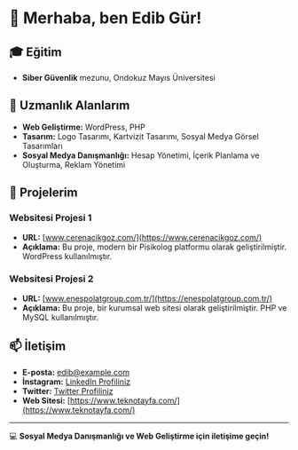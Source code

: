 # 👋 Merhaba, ben Edib Gür!

## 🎓 Eğitim
- **Siber Güvenlik** mezunu, Ondokuz Mayıs Üniversitesi

## 💼 Uzmanlık Alanlarım
- **Web Geliştirme:** WordPress, PHP
- **Tasarım:** Logo Tasarımı, Kartvizit Tasarımı, Sosyal Medya Görsel Tasarımları
- **Sosyal Medya Danışmanlığı:** Hesap Yönetimi, İçerik Planlama ve Oluşturma, Reklam Yönetimi

## 🚀 Projelerim
### Websitesi Projesi 1
- **URL:** [www.cerenacikgoz.com/](https://www.cerenacikgoz.com/)
- **Açıklama:** Bu proje, modern bir Pisikolog platformu olarak geliştirilmiştir. WordPress kullanılmıştır.

### Websitesi Projesi 2
- **URL:** [www.enespolatgroup.com.tr/](https://enespolatgroup.com.tr/)
- **Açıklama:** Bu proje, bir kurumsal web sitesi olarak geliştirilmiştir. PHP ve MySQL kullanılmıştır.

## 📫 İletişim
- **E-posta:** edib@example.com
- **İnstagram:** [LinkedIn Profiliniz](https://www.instagram.com/gur_edip/)
- **Twitter:** [Twitter Profiliniz](https://x.com/ecanoney)
- **Web Sitesi:** [https://www.teknotayfa.com/](https://www.teknotayfa.com/)
  
---
💻 **Sosyal Medya Danışmanlığı ve Web Geliştirme için iletişime geçin!**
